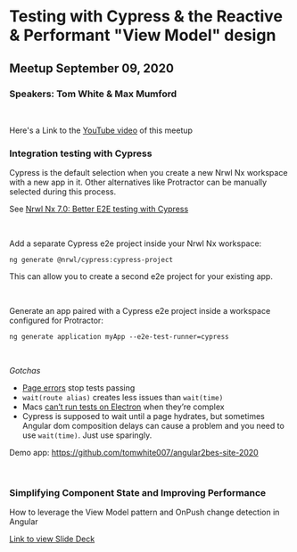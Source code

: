 # Testing with Cypress & the Reactive & Performant "View Model" design

## Meetup September 09, 2020

### Speakers: Tom White & Max Mumford

<p>&nbsp;</p>

Here's a Link to the [YouTube video](https://www.youtube.com/watch?v=JdKkw3hlR6Y) of this meetup

### Integration testing with Cypress

Cypress is the default selection when you create a new Nrwl Nx workspace with a new app in it. Other alternatives like Protractor can be manually selected during this process.

See [Nrwl Nx 7.0: Better E2E testing with Cypress](https://blog.nrwl.io/nrwl-nx-7-0-better-e2e-testing-with-cypress-1b88336bef5e)

<p>&nbsp;</p>
Add a separate Cypress e2e project inside your Nrwl Nx workspace:

```
ng generate @nrwl/cypress:cypress-project
```

This can allow you to create a second e2e project for your existing app.

<p>&nbsp;</p>
Generate an app paired with a Cypress e2e project inside a workspace configured for Protractor:

```
ng generate application myApp --e2e-test-runner=cypress
```

<p>&nbsp;</p>

_Gotchas_

- [Page errors](https://github.com/cypress-io/cypress/issues/7915#issuecomment-655743195) stop tests passing
- `wait(route alias)` creates less issues than `wait(time)`
- Macs [can’t run tests on Electron](https://crbug.com/882238) when they’re complex
- Cypress is supposed to wait until a page hydrates, but sometimes Angular dom composition delays can cause a problem and you need to use `wait(time)`. Just use sparingly.

Demo app: https://github.com/tomwhite007/angular2bes-site-2020

<p>&nbsp;</p>

### Simplifying Component State and Improving Performance

How to leverage the View Model pattern and OnPush change detection in Angular

[Link to view Slide Deck](https://docs.google.com/presentation/d/19yaH2MkoLnpHNj6pzhrc5HuvseIRh1D4DXblOP_HQuI/edit?usp=sharing)
